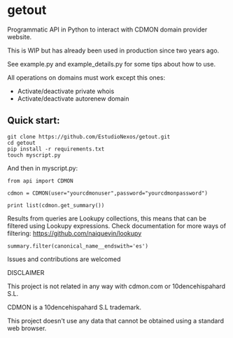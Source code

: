 # getout
Programmatic API in Python to interact with CDMON domain provider website.

This is WIP but has already been used in production since two years ago.

See example.py and example_details.py for some tips about how to use.

All operations on domains must work except this ones:

  * Activate/deactivate private whois
  * Activate/deactivate autorenew domain
  
  
## Quick start:

```
git clone https://github.com/EstudioNexos/getout.git
cd getout
pip install -r requirements.txt
touch myscript.py
```

And then in myscript.py:

```
from api import CDMON

cdmon = CDMON(user="yourcdmonuser",password="yourcdmonpassword")

print list(cdmon.get_summary())
```

Results from queries are Lookupy collections, this means that can be filtered using Lookupy expressions.
Check documentation for more ways of filtering: https://github.com/naiquevin/lookupy

```
summary.filter(canonical_name__endswith='es')
```

Issues and contributions are welcomed

DISCLAIMER

This project is not related in any way with cdmon.com or 10dencehispahard S.L.

CDMON is a 10dencehispahard S.L trademark.

This project doesn't use any data that cannot be obtained using a standard web browser.
